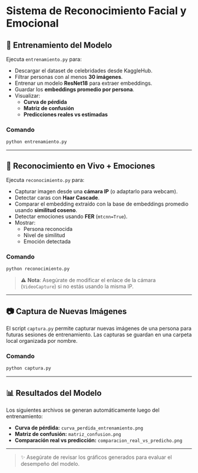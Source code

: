 # Sistema de Reconocimiento Facial y Emocional

## 📸 Entrenamiento del Modelo

Ejecuta `entrenamiento.py` para:

- Descargar el dataset de celebridades desde KaggleHub.
- Filtrar personas con al menos **30 imágenes**.
- Entrenar un modelo **ResNet18** para extraer embeddings.
- Guardar los **embeddings promedio por persona**.
- Visualizar:
  - **Curva de pérdida**
  - **Matriz de confusión**
  - **Predicciones reales vs estimadas**

### Comando

```bash
python entrenamiento.py
```

---

## 👤 Reconocimiento en Vivo + Emociones

Ejecuta `reconocimiento.py` para:

- Capturar imagen desde una **cámara IP** (o adaptarlo para webcam).
- Detectar caras con **Haar Cascade**.
- Comparar el embedding extraído con la base de embeddings promedio usando **similitud coseno**.
- Detectar emociones usando **FER** (`mtcnn=True`).
- Mostrar:
  - Persona reconocida
  - Nivel de similitud
  - Emoción detectada

### Comando

```bash
python reconocimiento.py
```

> ⚠️ **Nota**: Asegúrate de modificar el enlace de la cámara (`VideoCapture`) si no estás usando la misma IP.

---

## 📷 Captura de Nuevas Imágenes

El script `captura.py` permite capturar nuevas imágenes de una persona para futuras sesiones de entrenamiento. Las capturas se guardan en una carpeta local organizada por nombre.

### Comando

```bash
python captura.py
```

---

## 📊 Resultados del Modelo

Los siguientes archivos se generan automáticamente luego del entrenamiento:

- **Curva de pérdida:** `curva_perdida_entrenamiento.png`
- **Matriz de confusión:** `matriz_confusion.png`
- **Comparación real vs predicción:** `comparacion_real_vs_predicho.png`

---

> ✨ Asegúrate de revisar los gráficos generados para evaluar el desempeño del modelo.
